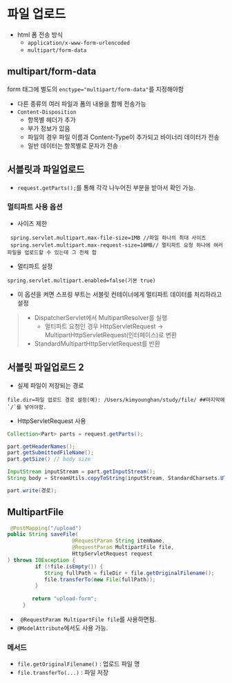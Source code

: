 # 파일 업로드
- html 폼 전송 방식
  - `application/x-www-form-urlencoded` 
  - `multipart/form-data`

## multipart/form-data
form 태그에 별도의 `enctype="multipart/form-data"`를 지정해야함
- 다른 종류의 여러 파일과 폼의 내용을 함께 전송가능
- `Content-Disposition`
  - 항목별 헤더가 추가
  - 부가 정보가 있음
  - 파일의 경우 파일 이름과 Content-Type이 추가되고 바이너리 데이터가 전송
  - 일반 데이터는 항목별로 문자가 전송

## 서블릿과 파일업로드
- `request.getParts();`를 통해 각각 나누어진 부분을 받아서 확인 가능.

### 멀티파트 사용 옵션
- 사이즈 제한
```properties
 spring.servlet.multipart.max-file-size=1MB //파일 하나의 최대 사이즈
 spring.servlet.multipart.max-request-size=10MB// 멀티파트 요청 하나에 여러 파일을 업로드할 수 있는데 그 전체 합
```
- 멀티파트 설정
```properties
spring.servlet.multipart.enabled=false(기본 true)
```
- 이 옵션을 켜면 스프링 부트는 서블릿 컨테이너에게 멀티파트 데이터를 처리하라고 설정
> - DispatcherServlet에서 MultipartResolver를 실행
>   - 멀티파트 요청인 경우 HttpServletRequest -> MultipartHttpServletRequest(인터페이스)로 변환
> - StandardMultipartHttpServletRequest를 반환

## 서블릿 파일업로드 2
- 실제 파일이 저장되는 경로
```properties
file.dir=파일 업로드 경로 설정(예): /Users/kimyounghan/study/file/ ##마지막에 `/`를 넣어야함.
```

- HttpServletRequest 사용
```java
Collection<Part> parts = request.getParts();

part.getHeaderNames();
part.getSubmittedFileName();
part.getSize() // body size

InputStream inputStream = part.getInputStream();
String body = StreamUtils.copyToString(inputStream, StandardCharsets.UTF_8);

part.write(경로);
```

## MultipartFile
```java
 @PostMapping("/upload")
public String saveFile(
                     @RequestParam String itemName,
                     @RequestParam MultipartFile file, 
                     HttpServletRequest request
) throws IOException {
		 if (!file.isEmpty()) {
            String fullPath = fileDir + file.getOriginalFilename(); 
		    file.transferTo(new File(fullPath));
		 }
         
        return "upload-form";
     }
```
- ` @RequestParam MultipartFile file`를 사용하면됨.
- `@ModelAttribute`에서도 사용 가능.

### 메서드
- `file.getOriginalFilename()` : 업로드 파일 명
- `file.transferTo(...)` : 파일 저장
